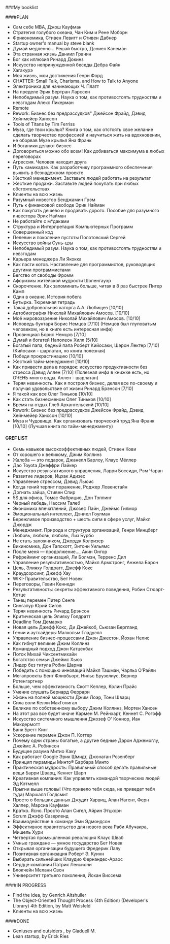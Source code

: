 ###My  booklist

####PLAN
* Сам себе МВА, Джош Кауфман
* Стратегия голубого океана, Чан Ким и Рене Моборн
* Фрикономика, Стивен Левитт и Стивен Дабнер
* Startup owner's manual by steve blank
* Думай медленно... Решай быстро, Дэниел Канеман
* Эта странная жизнь Даниил Гранин
* Бог как иллюзия Ричард Докинз
* Искусство непринужденной беседы Дебра Файн
* Хагакурэ
* Моя жизнь, мои достижения Генри Форд
* CHATTER: Small Talk, Charisma, and How to Talk to Anyone
* Электроника для начинающих Ч. Платт
* На пределе Эрик Бертран Ларссен
* Непобедимый разум. Наука о том, как противостоять трудностям и невзгодам Алекс Ликерман
* Remote
* Rework: Бизнес без предрассудков" Джейсон Фрайд, Дэвид Хейнмейер Ханссон
* Tools of Titans by Tim Ferriss
* Муза, где твои крылья? Книга о том, как отстоять свое желание сделать творчество профессией и научиться жить на вдохновении, не оборвав Музе крылья Яна Франк
* И ботаники делают бизнес
* Договориться можно обо всем! Как добиваться максимума в любых переговорах
* Агрессия. Человек находит друга
* Путь камикадзе. Как разработчику программного обеспечения выжить в безнадежном проекте
* Жесткий менеджмент. Заставьте людей работать на результат
* Жесткие продажи. Заставьте людей покупать при любых обстоятельствах
* Клиенты на всю жизнь
* Разумный инвестор Бенджамин Грэм
* Путь к финансовой свободе Эрик Найман
* Как покупать дешево и продавать дорого. Пособие для разумного инвестора Эрик Найман
* Не работайте с м*даками
* Структура и Интерпретация Компьютерных Программ
* Совершенный код
* Пелевин и поколение пустоты Полотовский Сергей
* Искусство войны Сунь-цзы
* Непобедимый разум. Наука о том, как противостоять трудностям и невзгодам
* Карьера менеджера Ли Якокка
* Как пасти котов. Наставление для программистов, руководящих другими программистами
* Бегство от свободы Фромм
* Афоризмы житейской мудрости Шопенгауэр
* Скорочтение. Как запоминать больше, читая в 8 раз быстрее Питер Камп
* Один в океане. История побега
* Бутырка. Тюремная тетрадь
* Такая добровольная каторга А.А. Любищев [10/10]
* Автобиография Николай Михайлович Амосов. [10/10]
* Моё мировоззрение Николай Михайлович Амосов. [10/10]
* Исповедь бунтаря Борис Немцов [7/10] (Немцов был глуповатым человеком, но в книге есть интересная инфа)
* Провинциал Борис Немцов [7/10]
* Думай и богатей Наполеон Хилл [5/10]
* Богатый папа, бедный папа Роберт Кийосаки, Шэрон Лектер [7/10] (Кийосаки - шарлатан, но книга полезная)
* Победи прокрастинацию [10/10]
* Жеcткий тайм-менеджмент [10/10]
* Как привести дела в порядок: искусство продуктивности без стресса Дэвид Аллен [7/10] (Полезная инфа в книжке есть, но ОЧЕНЬ много воды. Аллен - шарлатан)
* Теряя невинность. Как я построил бизнес, делая все по-своему и получая удовольствие от жизни Ричард Брэнсон [7/10]
* Я такой как все Олег Тиньков [10/10]
* Как стать бизнесменом Олег Тиньков [10/10]
* Время на отдых Глеб Архангельский [10/10]
* Rework: Бизнес без предрассудков Джейсон Фрайд, Дэвид Хейнмейер Ханссон [10/10]
* Муза и Чудовище. Как организовать творческий труд Яна Франк [10/10] (Лучшая книга по тайм-менеджменту)

#### GREF LIST
* Семь навыков высокоэффективных людей, Стивен Кови  
* От хорошего к великому, Джим Коллинз  
* Жалоба — это подарок, Джанелл Барлоу, Клаус Мёллер  
* Дао Toyota Джеффри Лайкер  
* Искусство результативного управления, Ларри Боссиди, Рэм Чаран  
* Развитие лидеров, Ицхак Адизес  
* Управление стрессом, Дэвид Льюис  
* Когда гений терпит поражение, Роджер Ловенстайн  
* Догнать зайца, Стивен Спир  
* 5S для офиса, Томас Фабрицио, Дон Тэппинг  
* Черный лебедь, Нассим Талеб  
* Экономика впечатлений, Джозеф Пайн, Джеймс Гилмор  
* Эмоциональный интеллект, Дэниел Гоулман  
* Бережливое производство + шесть сигм в сфере услуг, Майкл Джордж  
* Менеджмент. Природа и структура организаций, Генри Минцберг  
* Любовь, любовь, любовь, Лиз Бурбо  
* Не стать заложником, Джордж Колризер  
* Викиномика, Дон Тапскотт, Энтони Уильямс  
* После меня — продолжение..., Акин Онгор  
* Рефрейминг организаций, Ли Болмэн, Терренс Дил  
* Управление результативностью, Майкл Армстронг, Анжела Бэрон  
* Цель, Элияху Голдратт, Джефф Кокс  
* Краудсорсинг, Джефф Хау  
* WIKI-Правительство, Бет Новек  
* Переговоры, Гевин Кеннеди  
* Результативность: секреты эффективного поведения, Робин Стюарт-Котце  
* Танец перемен Питер Сенге  
* Сингапур Юрий Сигов  
* Теряя невинность Ричард Брэнсон  
* Критическая цепь Элияху Голдратт  
* Deadline Том Демарко  
* Новая цель Джефф Кокс, Ди Джейкоб, Сьюзан Бергланд  
* Гении и аутсайдеры Малкольм Гладуэлл  
* Управление бизнес-процессами Джон Джестон, Йохан Нелис  
* Как гибнут великие Джим Коллинз  
* Командный подход Джон Катценбах  
* Поток Михай Чиксентмихайи  
* Богатство семьи Джеймс Хьюз  
* Лидер без титула Робин Шарма  
* Победить с помощью инноваций Майкл Ташман, Чарльз О’Райли  
* Мегапроекты Бент Фливбьорг, Нильс Брузелиус, Вернер Ротенгартнер  
* Больше, чем эффективность Скотт Келлер, Колин Прайс  
* Умение слушать Бернард Феррари  
* Жизнь на полной мощности Джим Лоэр, Тони Шварц  
* Сила воли Келли МакГонигал  
* Великие по собственному выбору Джим Коллинз, Мортен Хансен  
* На этот раз все будет иначе Кармен М. Рейнхарт, Кеннет С. Рогофф  
* Искусство системного мышления Джозеф О' Коннор, Иан Макдермотт  
* Банк Бретт Кинг  
* Ускорение перемен Джон П. Коттер  
* Почему одни страны богатые, а другие бедные Дарон Аджемоглу, Джеймс А. Робинсон  
* Будущее разума Митио Каку  
* Как работает Google Эрик Шмидт, Джонатан Розенберг  
* Принцип пирамиды Минто® Барбара Минто  
* Практическая мудрость: Правильный способ делать правильные вещи Барри Шварц, Кеннет Шарп  
* Креативная компания: Как управлять командой творческих людей Эд Кэтмелл  
* Прыгни выше головы! (Что привело тебя сюда, не приведет тебя туда) Маршалл Голдсмит  
* Просто о больших данных Джудит Харвиц, Алан Нагент, Ферн Халпер, Марсиа Кауфман  
* Кратко. Ясно. Просто Алан Сигел, Айрин Этцкорн  
* Scrum Джэфф Сазерленд  
* Взаимодействие в команде Эми Эдмондсон  
* Эффективное правительство для нового века Раби Абучакра, Мишель Хури  
* Четвертая промышленная революция Клаус Шваб  
* Умные граждане — умное государство Бет Новек  
* Открывая организации будущего Фредерик Лалу  
* Позитивная организация Роберт Э. Куинн  
* Выбирать сильнейших Клаудио Фернандес-Араос  
* Сердце компании Патрик Ленсиони  
* Блокчейн Мелани Свон  
* Университет третьего поколения, Йохан Виссема

####IN PROGRESS
* Find the idea, by Genrich Altshuller
* The Object-Oriented Thought Process (4th Edition) (Developer's Library) 4th Edition, by Matt Weisfeld
* Клиенты на всю жизнь


####DONE
* Geniuses and outsiders , by Gladuell M.
* Lean startup, by Erick Ries
